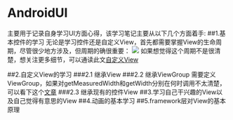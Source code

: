 # AndroidUI
主要用于记录自身学习UI方面心得，该学习笔记主要从以下几个方面着手:
##1.基本控件的学习
无论是学习控件还是自定义View，首先都需要掌握View的生命周期，尽管很少地方涉及，但周期的确很重要：
![](/Users/yingcheng/view_life_cycle.png)
如果想觉得这个周期不是很清楚，想关注更多细节，可以通读此文[自定义View](http://chen-wei.me/2017/02/16/%E6%95%B4%E4%B8%AA%E8%87%AA%E5%AE%9A%E4%B9%89View/)

##2.自定义View的学习
###2.1 继承View
###2.2 继承ViewGroup
需要定义ViewGroup，如果对getMeasuredWidth和getWidth分别在何时调用不太清楚，可以看下这个[文章](http://www.jianshu.com/p/a5b1e778744f)
###2.3 继承现有的控件View
##3.学习自己干兴趣的View以及自己觉得有意思的View
##4.动画的基本学习
##5.framework层对View的基本原理
